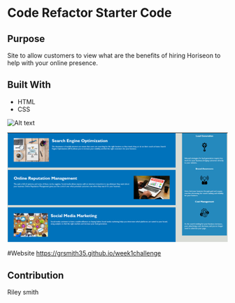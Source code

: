 # Code Refactor Starter Code
## Purpose
Site to allow customers to view what are the benefits of hiring Horiseon to help with your online presence.

## Built With
* HTML
* CSS

![Alt text](.assets/images/Hero-section-screen-shot.png?raw=true "Hero section screen shot")

![Alt text](./assets/images/main-section-screen-shot.png?raw=true "Body section screen shot")

#Website
https://grsmith35.github.io/week1challenge

## Contribution
Riley smith
